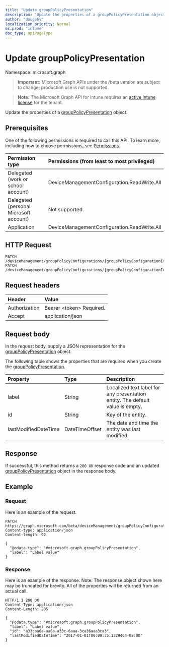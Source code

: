 ```yaml
---
title: "Update groupPolicyPresentation"
description: "Update the properties of a groupPolicyPresentation object."
author: "dougeby"
localization_priority: Normal
ms.prod: "intune"
doc_type: apiPageType
---
```


# Update groupPolicyPresentation

Namespace: microsoft.graph

> **Important:** Microsoft Graph APIs under the /beta version are subject to change; production use is not supported.

> **Note:** The Microsoft Graph API for Intune requires an [active Intune license](https://go.microsoft.com/fwlink/?linkid=839381) for the tenant.

Update the properties of a [groupPolicyPresentation](../resources/intune-grouppolicy-grouppolicypresentation.md) object.

## Prerequisites
One of the following permissions is required to call this API. To learn more, including how to choose permissions, see [Permissions](/graph/permissions-reference).

|Permission type|Permissions (from least to most privileged)|
|:---|:---|
|Delegated (work or school account)|DeviceManagementConfiguration.ReadWrite.All|
|Delegated (personal Microsoft account)|Not supported.|
|Application|DeviceManagementConfiguration.ReadWrite.All|

## HTTP Request
<!-- {
  "blockType": "ignored"
}
-->
``` http
PATCH /deviceManagement/groupPolicyConfigurations/{groupPolicyConfigurationId}/definitionValues/{groupPolicyDefinitionValueId}/presentationValues/{groupPolicyPresentationValueId}/presentation
PATCH /deviceManagement/groupPolicyConfigurations/{groupPolicyConfigurationId}/definitionValues/{groupPolicyDefinitionValueId}/presentationValues/{groupPolicyPresentationValueId}/presentation/definition/presentations/{groupPolicyPresentationId}
```

## Request headers
|Header|Value|
|:---|:---|
|Authorization|Bearer &lt;token&gt; Required.|
|Accept|application/json|

## Request body
In the request body, supply a JSON representation for the [groupPolicyPresentation](../resources/intune-grouppolicy-grouppolicypresentation.md) object.

The following table shows the properties that are required when you create the [groupPolicyPresentation](../resources/intune-grouppolicy-grouppolicypresentation.md).

|Property|Type|Description|
|:---|:---|:---|
|label|String|Localized text label for any presentation entity. The default value is empty.|
|id|String|Key of the entity.|
|lastModifiedDateTime|DateTimeOffset|The date and time the entity was last modified.|



## Response
If successful, this method returns a `200 OK` response code and an updated [groupPolicyPresentation](../resources/intune-grouppolicy-grouppolicypresentation.md) object in the response body.

## Example

### Request
Here is an example of the request.
``` http
PATCH https://graph.microsoft.com/beta/deviceManagement/groupPolicyConfigurations/{groupPolicyConfigurationId}/definitionValues/{groupPolicyDefinitionValueId}/presentationValues/{groupPolicyPresentationValueId}/presentation
Content-type: application/json
Content-length: 92

{
  "@odata.type": "#microsoft.graph.groupPolicyPresentation",
  "label": "Label value"
}
```

### Response
Here is an example of the response. Note: The response object shown here may be truncated for brevity. All of the properties will be returned from an actual call.
``` http
HTTP/1.1 200 OK
Content-Type: application/json
Content-Length: 205

{
  "@odata.type": "#microsoft.graph.groupPolicyPresentation",
  "label": "Label value",
  "id": "a33caa6a-aa6a-a33c-6aaa-3ca36aaa3ca3",
  "lastModifiedDateTime": "2017-01-01T00:00:35.1329464-08:00"
}
```





